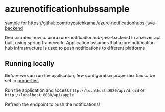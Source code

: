# azurenotificationhubssample
sample for https://github.com/trycatchkamal/azure-notificationhubs-java-backend

Demostrates how to use azure-notificationhub-java-backend in a server api built using spring framework. 
Application assumes that azure notification hub infrastructure is used to push notifications to different platforms

## Running locally
Before we can run the application, few configuration properties has to be set in [properties](/src/main/resources/application.properties)

Run the application and access `http://localhost:8080/api/droid` or `http://localhost:8080/api/apple`

Refresh the endpoint to push the notifications!
